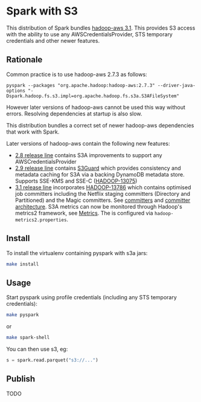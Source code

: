 # Spark with S3

This distribution of Spark bundles [hadoop-aws 3.1](https://hadoop.apache.org/docs/r3.1.0/hadoop-aws/tools/hadoop-aws/index.html).
This provides S3 access with the ability to use any AWSCredentialsProvider, STS temporary credentials 
and other newer features.

## Rationale

Common practice is to use hadoop-aws 2.7.3 as follows: 

```
pyspark --packages "org.apache.hadoop:hadoop-aws:2.7.3" --driver-java-options "-Dspark.hadoop.fs.s3.impl=org.apache.hadoop.fs.s3a.S3AFileSystem"
```
However later versions of hadoop-aws cannot be used this way without errors. Resolving dependencies at startup is also slow.

This distribution bundles a correct set of newer hadoop-aws dependencies that work with Spark.  

Later versions of hadoop-aws contain the following new features:
* [2.8 release line](http://hadoop.apache.org/docs/r2.8.0/index.html) contains S3A improvements to 
support any AWSCredentialsProvider
* [2.9 release line](http://hadoop.apache.org/docs/r2.9.0/index.html) contains 
[S3Guard](http://hadoop.apache.org/docs/r2.9.0/hadoop-aws/tools/hadoop-aws/s3guard.html) which provides 
consistency and metadata caching for S3A via a backing DynamoDB metadata store.
Supports SSE-KMS and SSE-C ([HADOOP-13075](https://issues.apache.org/jira/browse/HADOOP-13075))
* [3.1 release line](http://hadoop.apache.org/docs/r3.1.0/index.html) incorporates [HADOOP-13786](https://issues.apache.org/jira/browse/HADOOP-13786) which 
contains optimised job committers including the Netflix staging committers (Directory and Partitioned) 
and the Magic committers. See [committers](https://github.com/apache/hadoop/blob/branch-3.1/hadoop-tools/hadoop-aws/src/site/markdown/tools/hadoop-aws/committers.md) and [committer architecture](https://github.com/apache/hadoop/blob/trunk/hadoop-tools/hadoop-aws/src/site/markdown/tools/hadoop-aws/committer_architecture.md).
S3A metrics can now be monitored through Hadoop's metrics2 framework, see [Metrics](https://hadoop.apache.org/docs/r3.1.0/hadoop-aws/tools/hadoop-aws/index.html#Metrics). The is configured via `hadoop-metrics2.properties`.


## Install

To install the virtualenv containing pyspark with s3a jars:
```bash
make install
```

## Usage
 
Start pyspark using profile credentials (including any STS temporary credentials):
```bash
make pyspark
```
or
```bash
make spark-shell
```
You can then use s3, eg:
```python
s = spark.read.parquet("s3://...")
```

## Publish

TODO


